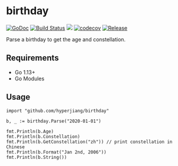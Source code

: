 # birthday

[![GoDoc](https://godoc.org/github.com/hyperjiang/birthday?status.svg)](https://pkg.go.dev/github.com/hyperjiang/birthday?tab=doc)
[![Build Status](https://travis-ci.org/hyperjiang/birthday.svg?branch=master)](https://travis-ci.org/hyperjiang/birthday)
[![](https://goreportcard.com/badge/github.com/hyperjiang/birthday)](https://goreportcard.com/report/github.com/hyperjiang/birthday)
[![codecov](https://codecov.io/gh/hyperjiang/birthday/branch/master/graph/badge.svg)](https://codecov.io/gh/hyperjiang/birthday)
[![Release](https://img.shields.io/github/release/hyperjiang/birthday.svg)](https://github.com/hyperjiang/birthday/releases)

Parse a birthday to get the age and constellation.

## Requirements
- Go 1.13+
- Go Modules

## Usage

```
import "github.com/hyperjiang/birthday"

b, _ := birthday.Parse("2020-01-01")

fmt.Println(b.Age)
fmt.Println(b.Constellation)
fmt.Println(b.GetConstellation("zh")) // print constellation in Chinese
fmt.Println(b.Format("Jan 2nd, 2006"))
fmt.Println(b.String())
```
